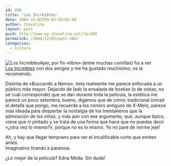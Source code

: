 ```yaml
---
id: 280
title: 'Los Increíbles'
date: 2004-12-03T09:03:45+02:00
author: Chavalina
layout: post
guid: http://www.wp.chavalina.net/?p=280
permalink: /2004/12/03/post-280/
categories:
  - Cultura
---
```

<img class="imgizqda" src="http://www.chavalina.net/imagenes/fotos/increibles-pixar.jpg" alt="Los Increíbles" />Ayer, por fin «libre» (entre muchas comillas) fui a ver  
<a href="http://www.disney.es/FilmesDisney/losincreibles/intro.html" target="_blank">Los Increíbles</a> con dos amigos y me ha gustado muchísimo, os la recomiendo.

Distinta de «Buscando a Nemo», ésta realmente me parece enfocada a un público más mayor. Dejando de lado la ensalada de hostias (o de ostias, no sé cuál corresponde) que se dan durante toda la película, la estética me parece un poco setentera, bueno, digamos que de cómic tradicional (mirad el detalle que pongo, me recuerda a los cómics antiguos de X-Men), parece más ideada para despertar la nostalgia de los treintañeros que la admiración de los niños, y más aún con ese argumento, que, aunque típico, viene que ni pintado y se trata de una forma que hace que no puedas decir «¿otra vez lo mismo?», porque no es lo mismo. Yo no paré de reírme jeje!

Ah, y hay que llegar temprano para ver el incalificable corto que emiten antes.  
Imaginativo tirando a paranoia.

¿Lo mejor de la película? Edna Moda. Sin duda!